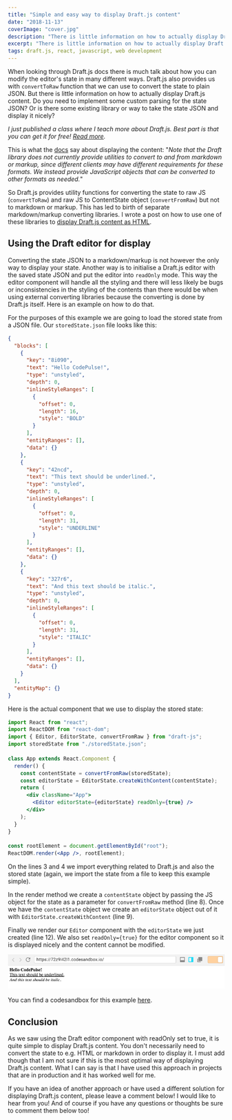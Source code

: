 ```yaml
---
title: "Simple and easy way to display Draft.js content"
date: "2018-11-13"
coverImage: "cover.jpg"
description: "There is little information on how to actually display Draft.js content. Here is simple and easy way to display saved Draft.js content!"
excerpt: "There is little information on how to actually display Draft.js content. Here is simple and easy way to display saved Draft.js content!"
tags: draft.js, react, javascript, web development
---
```


When looking through Draft.js docs there is much talk about how you can modify the editor's state in many different ways. Draft.js also provides us with `convertToRaw` function that we can use to convert the state to plain JSON. But there is little information on how to actually display Draft.js content. Do you need to implement some custom parsing for the state JSON? Or is there some existing library or way to take the state JSON and display it nicely?

_I just published a class where I teach more about Draft.js. Best part is that you can get it for free! [Read more](/blog/rich-text-editing-in-react-with-draft-js-course/)._

This is what the [docs](https://draftjs.org/docs/api-reference-data-conversion) say about displaying the content: "_Note that the Draft library does not currently provide utilities to convert to and from markdown or markup, since different clients may have different requirements for these formats. We instead provide JavaScript objects that can be converted to other formats as needed._"

So Draft.js provides utility functions for converting the state to raw JS (`convertToRaw`) and raw JS to ContentState object (`convertFromRaw`) but not to markdown or markup. This has led to birth of separate markdown/markup converting libraries. I wrote a post on how to use one of these libraries to [display Draft.js content as HTML](/blog/how-to-display-draft-js-content-as-html/).

## Using the Draft editor for display

Converting the state JSON to a markdown/markup is not however the only way to display your state. Another way is to initialise a Draft.js editor with the saved state JSON and put the editor into `readOnly` mode. This way the editor component will handle all the styling and there will less likely be bugs or inconsistencies in the styling of the contents than there would be when using external converting libraries because the converting is done by Draft.js itself. Here is an example on how to do that.

For the purposes of this example we are going to load the stored state from a JSON file. Our `storedState.json` file looks like this:

```json
{
  "blocks": [
    {
      "key": "8i090",
      "text": "Hello CodePulse!",
      "type": "unstyled",
      "depth": 0,
      "inlineStyleRanges": [
        {
          "offset": 0,
          "length": 16,
          "style": "BOLD"
        }
      ],
      "entityRanges": [],
      "data": {}
    },
    {
      "key": "42ncd",
      "text": "This text should be underlined.",
      "type": "unstyled",
      "depth": 0,
      "inlineStyleRanges": [
        {
          "offset": 0,
          "length": 31,
          "style": "UNDERLINE"
        }
      ],
      "entityRanges": [],
      "data": {}
    },
    {
      "key": "327r6",
      "text": "And this text should be italic.",
      "type": "unstyled",
      "depth": 0,
      "inlineStyleRanges": [
        {
          "offset": 0,
          "length": 31,
          "style": "ITALIC"
        }
      ],
      "entityRanges": [],
      "data": {}
    }
  ],
  "entityMap": {}
}
```

Here is the actual component that we use to display the stored state:

```jsx
import React from "react";
import ReactDOM from "react-dom";
import { Editor, EditorState, convertFromRaw } from "draft-js";
import storedState from "./storedState.json";

class App extends React.Component {
  render() {
    const contentState = convertFromRaw(storedState);
    const editorState = EditorState.createWithContent(contentState);
    return (
      <div className="App">
        <Editor editorState={editorState} readOnly={true} />
      </div>
    );
  }
}

const rootElement = document.getElementById("root");
ReactDOM.render(<App />, rootElement);
```

On the lines 3 and 4 we import everything related to Draft.js and also the stored state (again, we import the state from a file to keep this example simple).

In the render method we create a `contentState` object by passing the JS object for the state as a parameter for `convertFromRaw` method (line 8). Once we have the `contentState` object we create an `editorState` object out of it with `EditorState.createWithContent` (line 9).

Finally we render our `Editor` component with the `editorState` we just created (line 12). We also set `readOnly={true}` for the editor component so it is displayed nicely and the content cannot be modified.

![Draft.js editor displaying content in readOnly mode](./images/Screenshot-2018-11-13-at-15.31.56.png)

You can find a codesandbox for this example [here](https://codesandbox.io/s/72z9l42l1).

## Conclusion

As we saw using the Draft editor component with readOnly set to true, it is quite simple to display Draft.js content. You don't necessarily need to convert the state to e.g. HTML or markdown in order to display it. I must add though that I am not sure if this is the most optimal way of displaying Draft.js content. What I can say is that I have used this approach in projects that are in production and it has worked well for me.

If you have an idea of another approach or have used a different solution for displaying Draft.js content, please leave a comment below! I would like to hear from you! And of course if you have any questions or thoughts be sure to comment them below too!
